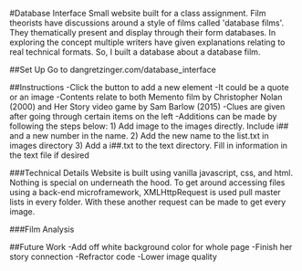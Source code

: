 #Database Interface
Small website built for a class assignment. Film theorists have discussions around a style of films called 'database films'. They thematically present and display through their form databases. In exploring the concept multiple writers have given explanations relating to real technical formats. So, I built a database about a database film. 
 
##Set Up
Go to dangretzinger.com/database_interface

##Instructions
-Click the button to add a new element
-It could be a quote or an image
-Contents relate to both Memento film by Christopher Nolan (2000) and Her Story video game by Sam Barlow (2015)
-Clues are given after going through certain items on the left
-Additions can be made by following the steps below:
	1) Add image to the images directly. Include i## and a new number in the name.
	2) Add the new name to the list.txt in images directory
	3) Add a i##.txt to the text directory. Fill in information in the text file if desired   

###Technical Details
Website is built using vanilla javascript, css, and html. Nothing is special on underneath the hood. To get around accessing files using a back-end microframework, XMLHttpRequest is used pull master lists in every folder. With these another request can be made to get every image.

###Film Analysis

##Future Work
  -Add off white background color for whole page
  -Finish her story connection
  -Refractor code
  -Lower image quality
